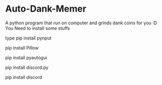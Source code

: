 # Auto-Dank-Memer
A python program that run on computer and grinds dank coins for you :D You Need to install some stuffs


type 
pip install pynput

pip install Pillow

pip install pyautogui

pip install discord.py

pip install discord
